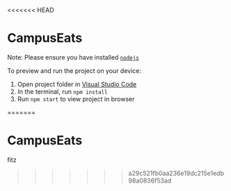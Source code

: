 <<<<<<< HEAD

  # CampusEats

  Note: Please ensure you have installed <code><a href="https://nodejs.org/en/download/">nodejs</a></code>

  To preview and run the project on your device:
  1) Open project folder in <a href="https://code.visualstudio.com/download">Visual Studio Code</a>
  2) In the terminal, run `npm install`
  3) Run `npm start` to view project in browser
  
=======
# CampusEats
fitz
>>>>>>> a29c521fb0aa236e19dc215e1edb98a0836f53ad
